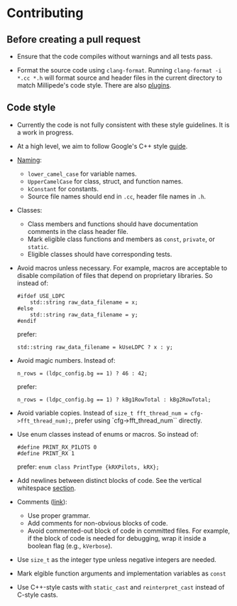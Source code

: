 # Contributing 


## Before creating a pull request

  * Ensure that the code compiles without warnings and all tests pass.

  * Format the source code using `clang-format`. Running `clang-format -i *.cc
    *.h` will format source and header files in the current directory to match
    Millipede's code style. There are also
    [plugins](https://github.com/google/vim_codefmt).


## Code style

  * Currently the code is not fully consistent with these style guidelines. It
    is a work in progress.

  * At a high level, we aim to follow Google's C++ style
    [guide](https://google.github.io/styleguide/cppguide.html).

  * [Naming](https://google.github.io/styleguide/cppguide.html#Naming):
    * `lower_camel_case` for variable names.
    * `UpperCamelCase` for class, struct, and function names.
    * `kConstant` for constants.
    * Source file names should end in `.cc`, header file names in `.h`.

  * Classes:
    * Class members and functions should have documentation comments in the
      class header file.
    * Mark eligible class functions and members as `const`, `private`, or
      `static`.
    * Eligible classes should have corresponding tests.

  * Avoid macros unless necessary. For example, macros are acceptable to disable
    compilation of files that depend on proprietary libraries. So instead of:

    ```
    #ifdef USE_LDPC
        std::string raw_data_filename = x;
    #else
        std::string raw_data_filename = y;
    #endif
    ```

    prefer:
    ```
    std::string raw_data_filename = kUseLDPC ? x : y;
    ```

  * Avoid magic numbers. Instead of:
    ```
    n_rows = (ldpc_config.bg == 1) ? 46 : 42;
    ```

    prefer:
    ```
    n_rows = (ldpc_config.bg == 1) ? kBg1RowTotal : kBg2RowTotal;
    ```

  * Avoid variable copies. Instead of `size_t fft_thread_num =
    cfg->fft_thread_num);`, prefer using `cfg->fft_thread_num`` directly.

  * Use enum classes instead of enums or macros. So instead of:

    ```
    #define PRINT_RX_PILOTS 0
    #define PRINT_RX 1
    ```
 
    prefer:
		```
		enum class PrintType {kRXPilots, kRX};
		```

  * Add newlines between distinct blocks of code. See the vertical whitespace
    [section](https://google.github.io/styleguide/cppguide.html#Vertical_Whitespace).

  * Comments
    ([link](https://google.github.io/styleguide/cppguide.html#Comments)):
    * Use proper grammar.
    * Add comments for non-obvious blocks of code.
    * Avoid commented-out block of code in committed files. For example, if the
      block of code is needed for debugging, wrap it inside a boolean flag
      (e.g., `kVerbose`).

  * Use `size_t` as the integer type unless negative integers are needed.

  * Mark elgible function arguments and implementation variables as `const`

  * Use C++-style casts with `static_cast` and `reinterpret_cast` instead of
    C-style casts.
